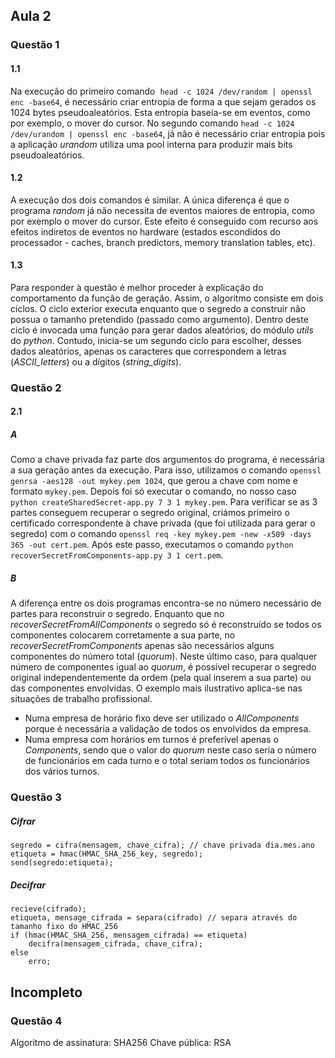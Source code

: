## Aula 2

### Questão 1

#### 1.1
Na execução do primeiro comando  ```head -c 1024 /dev/random | openssl enc -base64```, é necessário criar entropia de forma a que sejam gerados os 1024 bytes pseudoaleatórios. Esta entropia baseia-se em eventos, como por exemplo, o mover do cursor. No segundo comando ```head -c 1024 /dev/urandom | openssl enc -base64```, já não é necessário criar entropia pois a aplicação *urandom* utiliza uma pool interna para produzir mais bits pseudoaleatórios.

#### 1.2
A execução dos dois comandos é similar. A única diferença é que o programa *random* já não necessita de eventos maiores de entropia, como por exemplo o mover do cursor. Este efeito é conseguido com recurso aos efeitos indiretos de eventos no hardware (estados escondidos do processador - caches, branch predictors, memory translation tables, etc).

#### 1.3
Para responder à questão é melhor proceder à explicação do comportamento da função de geração. Assim, o algoritmo consiste em dois ciclos. O ciclo exterior executa enquanto que o segredo a construir não possua o tamanho pretendido (passado como argumento). Dentro deste ciclo é invocada uma função para gerar dados aleatórios, do módulo *utils* do *python*. Contudo, inicia-se um segundo ciclo para escolher, desses dados aleatórios, apenas os caracteres que correspondem a letras (*ASCII_letters*) ou a dígitos (*string_digits*).

### Questão 2

#### 2.1

##### A
Como a chave privada faz parte dos argumentos do programa, é necessária a sua geração antes da execução. Para isso, utilizamos o comando ```openssl genrsa -aes128 -out mykey.pem 1024```, que gerou a chave com nome e formato ```mykey.pem```. Depois foi só executar o comando, no nosso caso ```python createSharedSecret-app.py 7 3 1 mykey.pem```.
Para verificar se as 3 partes conseguem recuperar o segredo original, criámos primeiro o certificado correspondente à chave privada (que foi utilizada para gerar o segredo) com o comando ```openssl req -key mykey.pem -new -x509 -days 365 -out cert.pem```. Após este passo, executamos o comando ```python recoverSecretFromComponents-app.py 3 1 cert.pem```.

##### B
A diferença entre os dois programas encontra-se no número necessário de partes para reconstruir o segredo. Enquanto que no *recoverSecretFromAllComponents* o segredo só é reconstruído se todos os componentes colocarem corretamente a sua parte, no *recoverSecretFromComponents* apenas são necessários alguns componentes do número total (*quorum*). Neste último caso, para qualquer número de componentes igual ao *quorum*, é possível recuperar o segredo original independentemente da ordem (pela qual inserem a sua parte) ou das componentes envolvidas.
O exemplo mais ilustrativo aplica-se nas situações de trabalho profissional.
- Numa empresa de horário fixo deve ser utilizado o *AllComponents* porque é necessária a validação de todos os envolvidos da empresa.
- Numa empresa com horários em turnos é preferível apenas o *Components*, sendo que o valor do *quorum* neste caso seria o número de funcionários em cada turno e o total seriam todos os funcionários dos vários turnos.

### Questão 3
##### Cifrar
```
segredo = cifra(mensagem, chave_cifra); // chave privada dia.mes.ano
etiqueta = hmac(HMAC_SHA_256_key, segredo);
send(segredo:etiqueta);
```
##### Decifrar
```
recieve(cifrado);
etiqueta, mensage_cifrada = separa(cifrado) // separa através do tamanho fixo do HMAC_256
if (hmac(HMAC_SHA_256, mensagem_cifrada) == etiqueta)
	decifra(mensagem_cifrada, chave_cifra);
else
	erro;
```
## Incompleto
### Questão 4
Algoritmo de assinatura: SHA256
Chave pública: RSA

